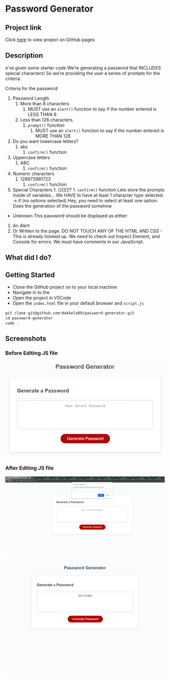 # Password Generator

## Project link

Click [here](https://hakkelo89.github.io/password-generator/) to view project on GitHub pages

## Description

e’ve given some starter code
We’re generating a password that INCLUDES special characters!
So we’re providing the user a series of prompts for the criteria.

Criteria for the password:

1. Password Length
   1. More than 8 characters
      1. MUST use an `alert()` function to say if the number entered is LESS THAN 8
   2. Less than 128 characters.
      1. `prompt()` function
         1. MUST use an `alert()` function to say if the number entered is MORE THAN 128
2. Do you want lowercase letters?
   1. abc
      1. `confirm()` function
3. Uppercase letters
   1. ABC
      1. `confirm()` function
4. Numeric characters
   1. 128973981723
      1. `confirm()` function
5. Special Characters 1. {}[][]!? 1. `confirm()` function
   Lets store the prompts inside of variables…
   We HAVE to have at least 1 character type selected.
   -> if (no options selected)
   Hey, you need to select at least one option.
   Does the generation of the password somehow

- Unknown
  This password should be displayed as either:

1. An Alert
2. Or Written to the page.
   DO NOT TOUCH ANY OF THE HTML AND CSS - This is already hooked up.
   We need to check out Inspect Element, and Console for errors.
   We must have comments in our JavaScript.

## What did I do?

## Getting Started

- Clone the GitHub project on to your local machine
- Navigate in to the
- Open the project in VSCode
- Open the `index.html` file in your default browser and `script.js`

```
git clone git@github.com:Hakkelo89/password-generator.git
cd password-generator
code .
```

## Screenshots

### Before Editing JS file

![image before JS file editing](./Assets/Images/03-javascript-homework-demo.png "Website before")

### After Editing JS file

![image JS file editing](./assets/Images/Screencapture-1.png "Website after ")

![image JS file editing](./assets/Images/Screencapture-2.png "Website after ")
